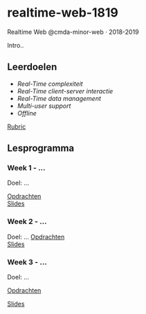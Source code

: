 # realtime-web-1819
Realtime Web @cmda-minor-web · 2018-2019

Intro..

## Leerdoelen
- _Real-Time complexiteit_
- _Real-Time client-server interactie_
- _Real-Time data management_
- _Multi-user support_
- _Offline_

[Rubric](...)

## Lesprogramma

### Week 1 - ...

Doel: ...

[Opdrachten](...)  
[Slides](...)  


### Week 2 - ...  

Doel: ... 
[Opdrachten]()  
[Slides]()


### Week 3 - ... 

Doel: ...

[Opdrachten](...)

[Slides]()


<!-- Add a link to your live demo in Github Pages 🌐-->

<!-- ☝️ replace this description with a description of your own work -->

<!-- Add a nice image here at the end of the week, showing off your shiny frontend 📸 -->

<!-- Maybe a table of contents here? 📚 -->

<!-- How about a section that describes how to install this project? 🤓 -->

<!-- ...but how does one use this project? What are its features 🤔 -->

<!-- What external data source is featured in your project and what are its properties 🌠 -->

<!-- Maybe a checklist of done stuff and stuff still on your wishlist? ✅ -->

<!-- How about a license here? 📜 (or is it a licence?) 🤷 -->
